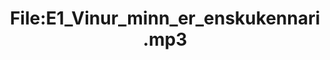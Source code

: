 ---
title: File:E1_Vinur_minn_er_enskukennari.mp3
recording of: Vinur minn er enskukennari.
reading speed: slow
speaker: E
license: CC0
---